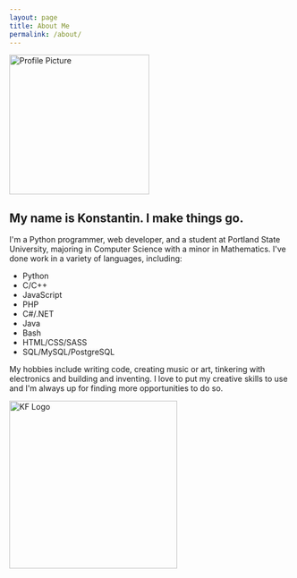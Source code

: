 ```yaml
---
layout: page
title: About Me
permalink: /about/
---
```


<img id="profile" src="{{ site.url }}/static/img/profile.jpg" alt="Profile Picture" width="250px" height="250px" />

## My name is Konstantin. I make things go.

I'm a Python programmer, web developer, and a student at Portland State University, majoring in Computer Science with a minor in Mathematics.
I've done work in a variety of languages, including:

- Python
- C/C++
- JavaScript
- PHP
- C#/.NET
- Java
- Bash
- HTML/CSS/SASS
- SQL/MySQL/PostgreSQL

My hobbies include writing code, creating music or art, tinkering with electronics and
building and inventing.
I love to put my creative skills to use and I'm always up for finding more opportunities to do so.

<img id="logo" class="center-horizontal" src="{{ site.url }}/static/img/logo.png" alt="KF Logo" width="300" height="300" />
